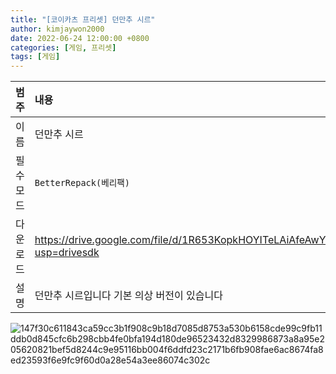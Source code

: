 ```yaml
---
title: "[코이카츠 프리셋] 던만추 시르"
author: kimjaywon2000
date: 2022-06-24 12:00:00 +0800
categories: [게임, 프리셋]
tags: [게임]
---
```


| 범주             | 내용            |
|:----------------|:---------------|
| 이름             | 던만추 시르  |
| 필수 모드         | `BetterRepack(베리팩)`       |
| 다운로드          | <https://drive.google.com/file/d/1R653KopkHOYITeLAiAfeAwYlux891wi0/view?usp=drivesdk> |
| 설명             | 던만추 시르입니다 기본 의상 버전이 있습니다  |

![147f30c611843ca59cc3b1f908c9b18d7085d8753a530b6158cde99c9fb11ddb0d845cfc6b298cbb4fe0bfa194d180de96523432d8329986873a8a95e205620821bef5d8244c9e95116bb004f6ddfd23c2171b6fb908fae6ac8674fa8ed23593f6e9fc9f60d0a28e54a3ee86074c302c](https://user-images.githubusercontent.com/76558033/175523699-dfdcd9bc-5576-4d17-bb02-3e6204e92da6.png)
